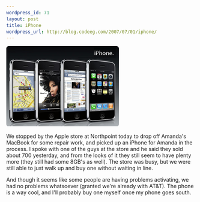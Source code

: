 ```yaml
--- 
wordpress_id: 71
layout: post
title: iPhone
wordpress_url: http://blog.codeeg.com/2007/07/01/iphone/
---
```

<img class="alignnone size-full wp-image-115" src="/images/wp/iphone.png" alt="" width="300" height="215" />

We stopped by the Apple store at Northpoint today to drop off Amanda's MacBook for some repair work, and picked up an iPhone for Amanda in the process.  I spoke with one of the guys at the store and he said they sold about 700 yesterday, and from the looks of it they still seem to have plenty more (they still had some 8GB's as well).  The store was busy, but we were still able to just walk up and buy one without waiting in line.

And though it seems like some people are having problems activating, we had no problems whatsoever (granted we're already with AT&amp;T).  The phone is a way cool, and I'll probably buy one myself once my phone goes south.
